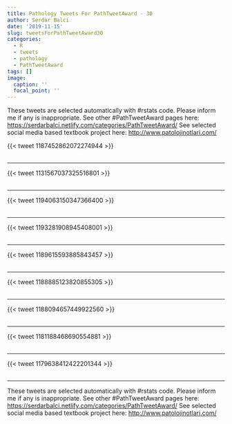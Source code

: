```yaml
---
title: Pathology Tweets For PathTweetAward - 30
author: Serdar Balci
date: '2019-11-15'
slug: tweetsForPathTweetAward30
categories:
  - R
  - tweets
  - pathology
  - PathTweetAward
tags: []
image:
  caption: ''
  focal_point: ''
---
```



These tweets are selected automatically with #rstats code. Please inform me if any is inappropriate.
See other #PathTweetAward pages here: https://serdarbalci.netlify.com/categories/PathTweetAward/ 
See selected social media based textbook project here: http://www.patolojinotlari.com/

{{< tweet 1187452862072274944 >}}
<br>
<br>
<hr>
{{< tweet 1131567037325516801 >}}
<br>
<br>
<hr>
{{< tweet 1194063150347366400 >}}
<br>
<br>
<hr>
{{< tweet 1193281908945408001 >}}
<br>
<br>
<hr>
{{< tweet 1189615593885843457 >}}
<br>
<br>
<hr>
{{< tweet 1188885123820855305 >}}
<br>
<br>
<hr>
{{< tweet 1188094657449922560 >}}
<br>
<br>
<hr>
{{< tweet 1181188468690554881 >}}
<br>
<br>
<hr>
{{< tweet 1179638412422201344 >}}
<br>
<br>
<hr>


These tweets are selected automatically with #rstats code. Please inform me if any is inappropriate.
See other #PathTweetAward pages here: https://serdarbalci.netlify.com/categories/PathTweetAward/ 
See selected social media based textbook project here: http://www.patolojinotlari.com/
